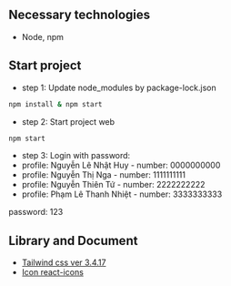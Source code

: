 ## Necessary technologies

-   Node, npm

## Start project

-   step 1: Update node_modules by package-lock.json

```bash
npm install & npm start
```

-   step 2: Start project web

```bash
npm start
```

-   step 3: Login with password:
-    profile: Nguyễn Lê Nhật Huy - number: 0000000000
-    profile: Nguyễn Thị Nga - number: 1111111111
-   profile: Nguyễn Thiên Tứ - number: 2222222222
-   profile: Phạm Lê Thanh Nhiệt - number: 3333333333

password: 123

## Library and Document

-   [Tailwind css ver 3.4.17](https://v3.tailwindcss.com/docs/guides/create-react-app)
-   [Icon react-icons](https://react-icons.github.io/react-icons/)
